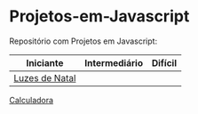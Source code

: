 # Projetos-em-Javascript
<div>
Repositório com Projetos em Javascript:
</div>
<div>

| Iniciante | Intermediário | Difícil |
| --------------------------------------------------------------------------------- | ---------------------------------------------------------- | ---------- |
|[Luzes de Natal](https://github.com/Patrisfs/Projetos-em-Javascript/tree/main/Projetos%20Iniciantes/Luzes%20de%20Natal)     |   |  |
[Calculadora](https://github.com/Patrisfs/Projetos-em-Javascript/tree/main/Projetos%20Iniciantes/calculadora)
</div>
